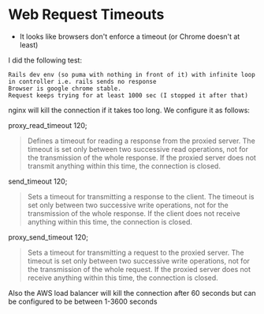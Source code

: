 # Web Request Timeouts

* It looks like browsers don't enforce a timeout (or Chrome doesn't at least)

I did the following test:

```
Rails dev env (so puma with nothing in front of it) with infinite loop in controller i.e. rails sends no response
Browser is google chrome stable.
Request keeps trying for at least 1000 sec (I stopped it after that)
```


nginx will kill the connection if it takes too long. We configure it as follows:

proxy_read_timeout 120;

> Defines a timeout for reading a response from the proxied server. The
> timeout is set only between two successive read operations, not for the
> transmission of the whole response. If the proxied server does not transmit
> anything within this time, the connection is closed.

send_timeout 120;

> Sets a timeout for transmitting a response to the client. The timeout is
> set only between two successive write operations, not for the transmission of
> the whole response. If the client does not receive anything within this time,
> the connection is closed.

proxy_send_timeout 120;

> Sets a timeout for transmitting a request to the proxied server. The
> timeout is set only between two successive write operations, not for the
> transmission of the whole request. If the proxied server does not receive
> anything within this time, the connection is closed.


Also the AWS load balancer will kill the connection after 60 seconds but can be configured to be between 1-3600 seconds
